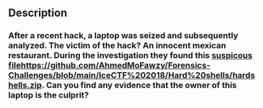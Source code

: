 ## Description 
### After a recent hack, a laptop was seized and subsequently analyzed. The victim of the hack? An innocent mexican restaurant. During the investigation they found this [suspicous file](https://github.com/AhmedMoFawzy/Forensics-Challenges/blob/main/IceCTF%202018/Hard%20shells/hardshells.zip)https://github.com/AhmedMoFawzy/Forensics-Challenges/blob/main/IceCTF%202018/Hard%20shells/hardshells.zip. Can you find any evidence that the owner of this laptop is the culprit?
